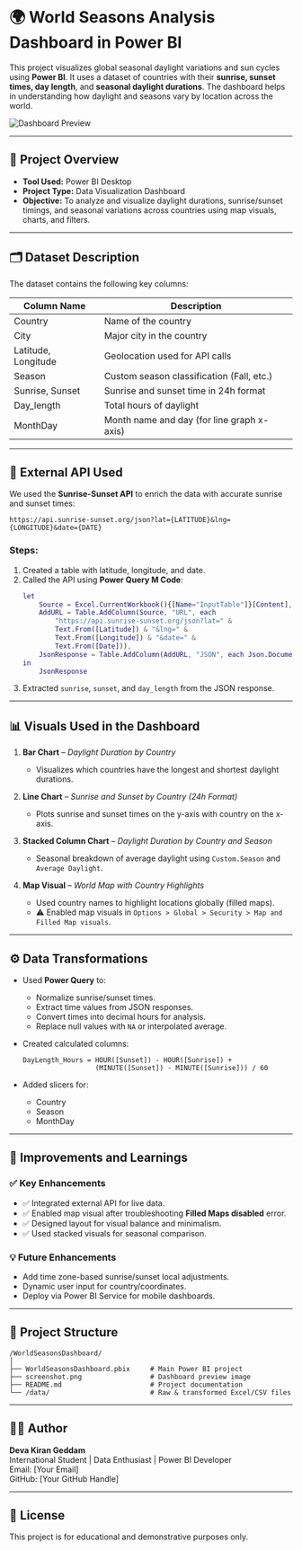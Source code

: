 # 🌍 World Seasons Analysis Dashboard in Power BI

This project visualizes global seasonal daylight variations and sun cycles using **Power BI**. It uses a dataset of countries with their **sunrise, sunset times, day length**, and **seasonal daylight durations**. The dashboard helps in understanding how daylight and seasons vary by location across the world.

![Dashboard Preview](./screenshot.png)

---

## 🧾 Project Overview

- **Tool Used:** Power BI Desktop
- **Project Type:** Data Visualization Dashboard
- **Objective:** To analyze and visualize daylight durations, sunrise/sunset timings, and seasonal variations across countries using map visuals, charts, and filters.

---

## 🗂️ Dataset Description

The dataset contains the following key columns:

| Column Name         | Description                                 |
|---------------------|---------------------------------------------|
| Country             | Name of the country                         |
| City                | Major city in the country                   |
| Latitude, Longitude | Geolocation used for API calls              |
| Season              | Custom season classification (Fall, etc.)   |
| Sunrise, Sunset     | Sunrise and sunset time in 24h format       |
| Day_length          | Total hours of daylight                     |
| MonthDay            | Month name and day (for line graph x-axis)  |

---

## 🔗 External API Used

We used the **Sunrise-Sunset API** to enrich the data with accurate sunrise and sunset times:

```
https://api.sunrise-sunset.org/json?lat={LATITUDE}&lng={LONGITUDE}&date={DATE}
```

### Steps:
1. Created a table with latitude, longitude, and date.
2. Called the API using **Power Query M Code**:
   ```m
   let
       Source = Excel.CurrentWorkbook(){[Name="InputTable"]}[Content],
       AddURL = Table.AddColumn(Source, "URL", each 
           "https://api.sunrise-sunset.org/json?lat=" & 
           Text.From([Latitude]) & "&lng=" & 
           Text.From([Longitude]) & "&date=" & 
           Text.From([Date])),
       JsonResponse = Table.AddColumn(AddURL, "JSON", each Json.Document(Web.Contents([URL])))
   in
       JsonResponse
   ```
3. Extracted `sunrise`, `sunset`, and `day_length` from the JSON response.

---

## 📊 Visuals Used in the Dashboard

1. **Bar Chart** – *Daylight Duration by Country*  
   - Visualizes which countries have the longest and shortest daylight durations.

2. **Line Chart** – *Sunrise and Sunset by Country (24h Format)*  
   - Plots sunrise and sunset times on the y-axis with country on the x-axis.

3. **Stacked Column Chart** – *Daylight Duration by Country and Season*  
   - Seasonal breakdown of average daylight using `Custom.Season` and `Average Daylight`.

4. **Map Visual** – *World Map with Country Highlights*  
   - Used country names to highlight locations globally (filled maps).
   - ⚠️ Enabled map visuals in `Options > Global > Security > Map and Filled Map visuals`.

---

## ⚙️ Data Transformations

- Used **Power Query** to:
  - Normalize sunrise/sunset times.
  - Extract time values from JSON responses.
  - Convert times into decimal hours for analysis.
  - Replace null values with `NA` or interpolated average.

- Created calculated columns:
  ```DAX
  DayLength_Hours = HOUR([Sunset]) - HOUR([Sunrise]) + 
                    (MINUTE([Sunset]) - MINUTE([Sunrise])) / 60
  ```

- Added slicers for:
  - Country
  - Season
  - MonthDay

---

## 🧠 Improvements and Learnings

### ✅ Key Enhancements
- ✅ Integrated external API for live data.
- ✅ Enabled map visual after troubleshooting **Filled Maps disabled** error.
- ✅ Designed layout for visual balance and minimalism.
- ✅ Used stacked visuals for seasonal comparison.

### 💡 Future Enhancements
- Add time zone-based sunrise/sunset local adjustments.
- Dynamic user input for country/coordinates.
- Deploy via Power BI Service for mobile dashboards.

---

## 📁 Project Structure

```
/WorldSeasonsDashboard/
│
├── WorldSeasonsDashboard.pbix     # Main Power BI project
├── screenshot.png                 # Dashboard preview image
├── README.md                      # Project documentation
└── /data/                         # Raw & transformed Excel/CSV files
```

---

## 🧑‍💻 Author

**Deva Kiran Geddam**  
International Student | Data Enthusiast | Power BI Developer  
Email: [Your Email]  
GitHub: [Your GitHub Handle]  

---

## 📢 License

This project is for educational and demonstrative purposes only.